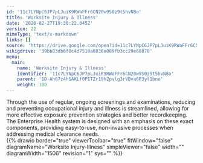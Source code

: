```yaml
---
id: '11c7LYNpC6JP7pLJuiK9RWaFFr6CN20w9S0z9t5hvN8o'
title: 'Worksite Injury & Illness'
date: '2020-02-27T19:30:22.045Z'
version: 22
mimeType: 'text/x-markdown'
links: []
source: 'https://drive.google.com/open?id=11c7LYNpC6JP7pLJuiK9RWaFFr6CN20w9S0z9t5hvN8o'
wikigdrive: '39bb83db6f8c4d7510a0836e889fb3cc29e60870'
menu:
  main:
    name: 'Worksite Injury & Illness'
    identifier: '11c7LYNpC6JP7pLJuiK9RWaFFr6CN20w9S0z9t5hvN8o'
    parent: '1D-Ah67z4hSAKLf0PITZr19h2pvlg3rVBva6P3yl1bno'
    weight: 100
---
```





Through the use of regular, ongoing screenings and examinations, reducing and preventing occupational injury and illness is streamlined, allowing for more effective exposure prevention strategies and better recordkeeping. The Enterprise Health system is designed with an emphasis on these exact components, providing easy-to-use, non-invasive processes when addressing medical clearance needs.  
{{% drawio border="true" viewerToolbar="true" fitWindow="false" diagramName="Worksite Injury-Illness" simpleViewer="false" width="" diagramWidth="1506" revision="1" sys="" %}}







